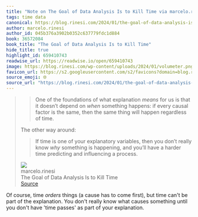 ```yaml
---
title: "Note on The Goal of Data Analysis Is to Kill Time via marcelo.rinesi"
tags: time data
canonical: https://blog.rinesi.com/2024/01/the-goal-of-data-analysis-is-to-kill-time/
author: marcelo.rinesi
author_id: 045b376a3902b0352c637779fdc1d884
book: 36572084
book_title: "The Goal of Data Analysis Is to Kill Time"
hide_title: true
highlight_id: 659410743
readwise_url: https://readwise.io/open/659410743
image: https://blog.rinesi.com/wp-content/uploads/2024/01/volumeter.png
favicon_url: https://s2.googleusercontent.com/s2/favicons?domain=blog.rinesi.com
source_emoji: 🌐
source_url: "https://blog.rinesi.com/2024/01/the-goal-of-data-analysis-is-to-kill-time/#:~:text=%3E%20One%20of,influencing%20a%20process."
---
```


> > One of the foundations of what explanation *means* for us is that it doesn’t depend on *when* something happens: if every causal factor is the same, then the same thing will happen regardless of time.
> 
> The other way around:
> 
> > If time is one of your explanatory variables, then you don’t really know *why* something is happening, and you’ll have a harder time predicting and influencing a process.
> <div class="quoteback-footer"><div class="quoteback-avatar"><img class="mini-favicon" src="https://s2.googleusercontent.com/s2/favicons?domain=blog.rinesi.com"></div><div class="quoteback-metadata"><div class="metadata-inner"><span style="display:none">FROM:</span><div aria-label="marcelo.rinesi" class="quoteback-author"> marcelo.rinesi</div><div aria-label="The Goal of Data Analysis Is to Kill Time" class="quoteback-title"> The Goal of Data Analysis Is to Kill Time</div></div></div><div class="quoteback-backlink"><a target="_blank" aria-label="go to the full text of this quotation" rel="noopener" href="https://blog.rinesi.com/2024/01/the-goal-of-data-analysis-is-to-kill-time/#:~:text=%3E%20One%20of,influencing%20a%20process." class="quoteback-arrow"> Source</a></div></div>

Of course, time _orders_ things (a cause has to come first), but time can't be part of the explanation. You don't really know what causes something until you don't have 'time passes' as part of your explanation.